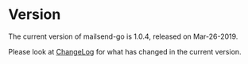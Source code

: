 # Version
The current version of mailsend-go is 1.0.4, released on Mar-26-2019.

Please look at [ChangeLog](ChangeLog.md) for what has changed in the current version.
